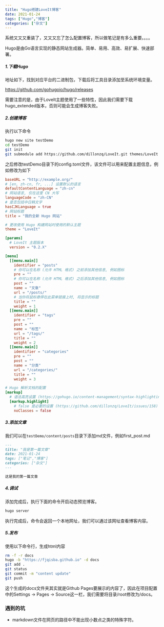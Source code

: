 ```yaml
---
title: "Hugo搭建LoveIt博客"
date: 2021-01-24
tags: ["Hugo","博客"]
categories: ["杂文"]
---
```


系统又又又重装了，又又又忘了怎么配置博客，所以做笔记是有多么重要。。。。

Hugo是由Go语言实现的静态网站生成器。简单、易用、高效、易扩展、快速部署。

##### 1.下载Hugo

地址如下，找到对应平台的二进制包，下载后将工具目录添加至系统环境变量。

https://github.com/gohugoio/hugo/releases

需要注意的是，由于LoveIt主题使用了一些特性，因此我们需要下载hugo_extended版本，否则可能会生成博客失败。

##### 2.创建博客

执行以下命令

```bash
hugo new site testDemo
cd testDemo
git init
git submodule add https://github.com/dillonzq/LoveIt.git themes/LoveIt
```

之后修改testDemo目录下的config.toml文件，该文件可以用来配置主题信息，例如修改为如下

```toml
baseURL = "http://example.org/"
# [en, zh-cn, fr, ...] 设置默认的语言
defaultContentLanguage = "zh-cn"
# 网站语言, 仅在这里 CN 大写
languageCode = "zh-CN"
# 是否包括中日韩文字
hasCJKLanguage = true
# 网站标题
title = "我的全新 Hugo 网站"

# 更改使用 Hugo 构建网站时使用的默认主题
theme = "LoveIt"

[params]
  # LoveIt 主题版本
  version = "0.2.X"

[menu]
  [[menu.main]]
    identifier = "posts"
    # 你可以在名称 (允许 HTML 格式) 之前添加其他信息, 例如图标
    pre = ""
    # 你可以在名称 (允许 HTML 格式) 之后添加其他信息, 例如图标
    post = ""
    name = "文章"
    url = "/posts/"
    # 当你将鼠标悬停在此菜单链接上时, 将显示的标题
    title = ""
    weight = 1
  [[menu.main]]
    identifier = "tags"
    pre = ""
    post = ""
    name = "标签"
    url = "/tags/"
    title = ""
    weight = 2
  [[menu.main]]
    identifier = "categories"
    pre = ""
    post = ""
    name = "分类"
    url = "/categories/"
    title = ""
    weight = 3

# Hugo 解析文档的配置
[markup]
  # 语法高亮设置 (https://gohugo.io/content-management/syntax-highlighting)
  [markup.highlight]
    # false 是必要的设置 (https://github.com/dillonzq/LoveIt/issues/158)
    noClasses = false

```

##### 3.添加文章

我们可以在`testDemo/content/posts`目录下添加md文件，例如first_post.md

```markdown
---
title: "我是第一篇文章"
date: 2021-01-24
tags: ["笔记","博客"]
categories: ["杂文"]
---

这是我的第一篇文章
```

##### 4.调试

添加完成后，执行下面的命令开启动态预览博客。

```bash
hugo server
```

执行完成后，命令会返回一个本地网址，我们可以通过该网址查看博客内容。

##### 5.发布

使用以下命令行，生成html内容

```bash
rm -f -r docs
hugo -b "https://fjqisba.github.io" -d docs
git add .
git status
git commit -m "content update"
git push
```

这个生成的docs文件夹其实就是Github Pages要展示的内容了，因此在项目配置中的Settings -> Pages -> Source这一栏，我们需要将目录/root修改为/docs。

### 遇到的坑

- markdown文件在网页的路径中不能出现小数点之类的特殊字符。